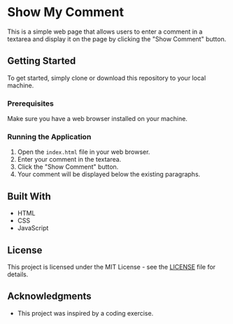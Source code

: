 # Show My Comment

This is a simple web page that allows users to enter a comment in a textarea and display it on the page by clicking the "Show Comment" button.

## Getting Started

To get started, simply clone or download this repository to your local machine.

### Prerequisites

Make sure you have a web browser installed on your machine.

### Running the Application

1. Open the `index.html` file in your web browser.
2. Enter your comment in the textarea.
3. Click the "Show Comment" button.
4. Your comment will be displayed below the existing paragraphs.

## Built With

- HTML
- CSS
- JavaScript

## License

This project is licensed under the MIT License - see the [LICENSE](LICENSE) file for details.

## Acknowledgments

- This project was inspired by a coding exercise.
